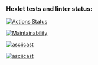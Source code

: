### Hexlet tests and linter status:
[![Actions Status](https://github.com/lipanissa9helen/frontend-project-44/workflows/hexlet-check/badge.svg)](https://github.com/lipanissa9helen/frontend-project-44/actions)

[![Maintainability](https://api.codeclimate.com/v1/badges/f843ebed0df448c16f9a/maintainability)](https://codeclimate.com/github/lipanissa9helen/frontend-project-44/maintainability)

[![asciicast](https://asciinema.org/a/ZTatFB2W7MsLIDMXdFh3BrcRS.svg)](https://asciinema.org/a/ZTatFB2W7MsLIDMXdFh3BrcRS)

[![asciicast](https://asciinema.org/a/R7y26aS7j5vOCqMGD2Q3GPfvz.svg)](https://asciinema.org/a/R7y26aS7j5vOCqMGD2Q3GPfvz)
